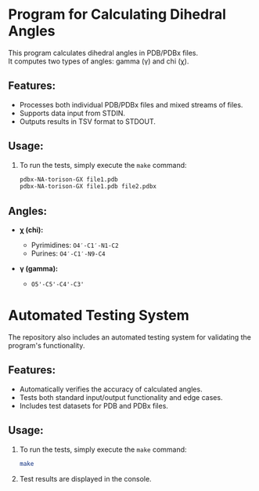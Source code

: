 # Program for Calculating Dihedral Angles

This program calculates dihedral angles in PDB/PDBx files.  
It computes two types of angles: gamma (γ) and chi (χ).  

## Features:
- Processes both individual PDB/PDBx files and mixed streams of files.
- Supports data input from STDIN.
- Outputs results in TSV format to STDOUT.

## Usage:
1. To run the tests, simply execute the `make` command:
    ```bash
    pdbx-NA-torison-GX file1.pdb
    pdbx-NA-torison-GX file1.pdb file2.pdbx
    ```

## Angles:
- **χ (chi):**  
  - Pyrimidines: `O4′-C1′-N1-C2`  
  - Purines: `O4′-C1′-N9-C4`

- **γ (gamma):**  
  - `O5'-C5'-C4'-C3'`
 
# Automated Testing System

The repository also includes an automated testing system for validating the program's functionality.  

## Features:
- Automatically verifies the accuracy of calculated angles.
- Tests both standard input/output functionality and edge cases.
- Includes test datasets for PDB and PDBx files.

## Usage:
1. To run the tests, simply execute the `make` command:
    ```bash
    make
    ```

2. Test results are displayed in the console.
